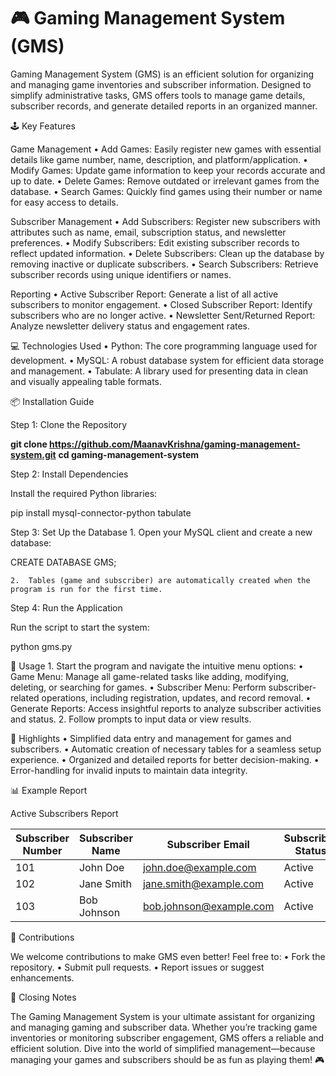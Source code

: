 # 🎮 Gaming Management System (GMS)
Gaming Management System (GMS) is an efficient solution for organizing and managing game inventories and subscriber information. Designed to simplify administrative tasks, GMS offers tools to manage game details, subscriber records, and generate detailed reports in an organized manner.

🕹️ Key Features

Game Management
	•	Add Games: Easily register new games with essential details like game number, name, description, and platform/application.
	•	Modify Games: Update game information to keep your records accurate and up to date.
	•	Delete Games: Remove outdated or irrelevant games from the database.
	•	Search Games: Quickly find games using their number or name for easy access to details.

Subscriber Management
	•	Add Subscribers: Register new subscribers with attributes such as name, email, subscription status, and newsletter preferences.
	•	Modify Subscribers: Edit existing subscriber records to reflect updated information.
	•	Delete Subscribers: Clean up the database by removing inactive or duplicate subscribers.
	•	Search Subscribers: Retrieve subscriber records using unique identifiers or names.

Reporting
	•	Active Subscriber Report: Generate a list of all active subscribers to monitor engagement.
	•	Closed Subscriber Report: Identify subscribers who are no longer active.
	•	Newsletter Sent/Returned Report: Analyze newsletter delivery status and engagement rates.

💻 Technologies Used
	•	Python: The core programming language used for development.
	•	MySQL: A robust database system for efficient data storage and management.
	•	Tabulate: A library used for presenting data in clean and visually appealing table formats.

📦 Installation Guide

Step 1: Clone the Repository

**git clone https://github.com/MaanavKrishna/gaming-management-system.git**
**cd gaming-management-system**

Step 2: Install Dependencies

Install the required Python libraries:

pip install mysql-connector-python tabulate

Step 3: Set Up the Database
	1.	Open your MySQL client and create a new database:

CREATE DATABASE GMS;


	2.	Tables (game and subscriber) are automatically created when the program is run for the first time.

Step 4: Run the Application

Run the script to start the system:

python gms.py

🚀 Usage
	1.	Start the program and navigate the intuitive menu options:
	•	Game Menu: Manage all game-related tasks like adding, modifying, deleting, or searching for games.
	•	Subscriber Menu: Perform subscriber-related operations, including registration, updates, and record removal.
	•	Generate Reports: Access insightful reports to analyze subscriber activities and status.
	2.	Follow prompts to input data or view results.

📝 Highlights
	•	Simplified data entry and management for games and subscribers.
	•	Automatic creation of necessary tables for a seamless setup experience.
	•	Organized and detailed reports for better decision-making.
	•	Error-handling for invalid inputs to maintain data integrity.

📊 Example Report

Active Subscribers Report

| Subscriber Number | Subscriber Name | Subscriber Email        | Subscriber Status | Newsletter Status |
|-------------------|-----------------|-------------------------|-------------------|-------------------|
| 101               | John Doe        | john.doe@example.com    | Active            | Sent              |
| 102               | Jane Smith      | jane.smith@example.com  | Active            | Sent              |
| 103               | Bob Johnson     | bob.johnson@example.com | Active            | Sent              |

🤝 Contributions

We welcome contributions to make GMS even better! Feel free to:
	•	Fork the repository.
	•	Submit pull requests.
	•	Report issues or suggest enhancements.

🌟 Closing Notes

The Gaming Management System is your ultimate assistant for organizing and managing gaming and subscriber data. Whether you’re tracking game inventories or monitoring subscriber engagement, GMS offers a reliable and efficient solution. Dive into the world of simplified management—because managing your games and subscribers should be as fun as playing them! 🎮
